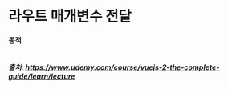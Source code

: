 # 라우트 매개변수 전달

**동적**
```

```



##### 출처: https://www.udemy.com/course/vuejs-2-the-complete-guide/learn/lecture
